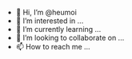 - 👋 Hi, I’m @heumoi
- 👀 I’m interested in ...
- 🌱 I’m currently learning ...
- 💞️ I’m looking to collaborate on ...
- 📫 How to reach me ...

<!---
heumoi/heumoi is a ✨ special ✨ repository because its `README.md` (this file) appears on your GitHub profile.
You can click the Preview link to take a look at your changes.
--->
